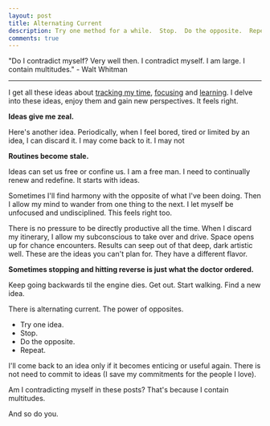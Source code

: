 ```yaml
---
layout: post
title: Alternating Current
description: Try one method for a while.  Stop.  Do the opposite.  Repeat.
comments: true
---
```


"Do I contradict myself?  Very well then. I contradict myself. I am large. I contain multitudes." - Walt Whitman

---
I get all these ideas about [tracking my time](/time-tracking), [focusing](/focus) and [learning](/four-levels-of-learning).  I delve into these ideas, enjoy them and gain new perspectives. It feels right.

**Ideas give me zeal.**

Here's another idea.  Periodically, when I feel bored, tired or limited by an idea, I can discard it.  I may come back to it.  I may not

**Routines become stale.**

Ideas can set us free or confine us.  I am a free man.  I need to continually renew and redefine. It starts with ideas.

Sometimes I'll find harmony with the opposite of what I've been doing. Then I allow my mind to wander from one thing to the next.  I let myself be unfocused and undisciplined.  This feels right too.

There is no pressure to be directly productive all the time.  When I discard my itinerary, I allow my subconscious to take over and drive.  Space opens up for chance encounters.  Results can seep out of that deep, dark artistic well.  These are the ideas you can't plan for. They have a different flavor.

**Sometimes stopping and hitting reverse is just what the doctor ordered.**

Keep going backwards til the engine dies.  Get out.  Start walking.  Find a new idea.

There is alternating current.  The power of opposites.

  - Try one idea.
  - Stop.
  - Do the opposite.
  - Repeat.

I'll come back to an idea only if it becomes enticing or useful again.  There is not need to commit to ideas (I save my commitments for the people I love).

Am I contradicting myself in these posts? That's because I contain multitudes.

And so do you.
